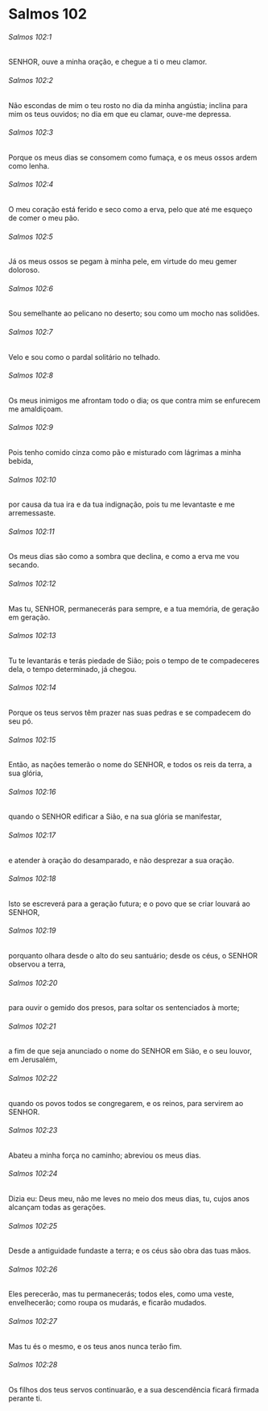 # Salmos 102

###### Salmos 102:1

SENHOR, ouve a minha oração, e chegue a ti o meu clamor.

###### Salmos 102:2

Não escondas de mim o teu rosto no dia da minha angústia; inclina para mim os teus ouvidos; no dia em que eu clamar, ouve-me depressa.

###### Salmos 102:3

Porque os meus dias se consomem como fumaça, e os meus ossos ardem como lenha.

###### Salmos 102:4

O meu coração está ferido e seco como a erva, pelo que até me esqueço de comer o meu pão.

###### Salmos 102:5

Já os meus ossos se pegam à minha pele, em virtude do meu gemer doloroso.

###### Salmos 102:6

Sou semelhante ao pelicano no deserto; sou como um mocho nas solidões.

###### Salmos 102:7

Velo e sou como o pardal solitário no telhado.

###### Salmos 102:8

Os meus inimigos me afrontam todo o dia; os que contra mim se enfurecem me amaldiçoam.

###### Salmos 102:9

Pois tenho comido cinza como pão e misturado com lágrimas a minha bebida,

###### Salmos 102:10

por causa da tua ira e da tua indignação, pois tu me levantaste e me arremessaste.

###### Salmos 102:11

Os meus dias são como a sombra que declina, e como a erva me vou secando.

###### Salmos 102:12

Mas tu, SENHOR, permanecerás para sempre, e a tua memória, de geração em geração.

###### Salmos 102:13

Tu te levantarás e terás piedade de Sião; pois o tempo de te compadeceres dela, o tempo determinado, já chegou.

###### Salmos 102:14

Porque os teus servos têm prazer nas suas pedras e se compadecem do seu pó.

###### Salmos 102:15

Então, as nações temerão o nome do SENHOR, e todos os reis da terra, a sua glória,

###### Salmos 102:16

quando o SENHOR edificar a Sião, e na sua glória se manifestar,

###### Salmos 102:17

e atender à oração do desamparado, e não desprezar a sua oração.

###### Salmos 102:18

Isto se escreverá para a geração futura; e o povo que se criar louvará ao SENHOR,

###### Salmos 102:19

porquanto olhara desde o alto do seu santuário; desde os céus, o SENHOR observou a terra,

###### Salmos 102:20

para ouvir o gemido dos presos, para soltar os sentenciados à morte;

###### Salmos 102:21

a fim de que seja anunciado o nome do SENHOR em Sião, e o seu louvor, em Jerusalém,

###### Salmos 102:22

quando os povos todos se congregarem, e os reinos, para servirem ao SENHOR.

###### Salmos 102:23

Abateu a minha força no caminho; abreviou os meus dias.

###### Salmos 102:24

Dizia eu: Deus meu, não me leves no meio dos meus dias, tu, cujos anos alcançam todas as gerações.

###### Salmos 102:25

Desde a antiguidade fundaste a terra; e os céus são obra das tuas mãos.

###### Salmos 102:26

Eles perecerão, mas tu permanecerás; todos eles, como uma veste, envelhecerão; como roupa os mudarás, e ficarão mudados.

###### Salmos 102:27

Mas tu és o mesmo, e os teus anos nunca terão fim.

###### Salmos 102:28

Os filhos dos teus servos continuarão, e a sua descendência ficará firmada perante ti.

